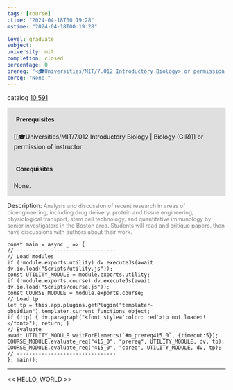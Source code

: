 ```yaml
---
tags: [course]
ctime: "2024-04-18T00:19:28"
mstime: "2024-04-18T00:19:28"

level: graduate
subject: 
university: mit
completion: closed
percentage: 0
prereq: "<🎓Universities/MIT/7.012 Introductory Biology> or permission of instructor"
coreq: "None."
---
```


catalog [10.591](http://student.mit.edu/catalog/m10a.html#10.591)

<span style="display: block; padding: 15px; background-color: rgb(100, 100, 100, 0.2);"><font id="m_prereq415_0" style="display: block; font-family: Arial, sans-serif; font-weight: bold; padding: 5px">Prerequisites</font><br><span id="prereq415_0">[[🎓Universities/MIT/7.012 Introductory Biology | Biology (GIR)]] or permission of instructor</span></span>
<span style="display: block; padding: 15px; background-color: rgb(100, 100, 100, 0.2);"><font id="m_coreq415_0" style="display: block; font-family: Arial, sans-serif; font-weight: bold; padding: 5px">Corequisites</font><br><span id="coreq415_0">None.</span></span>

<font style="">Description:</font>
<font style="color: grey; font-size: 0.8rem;">Analysis and discussion of recent research in areas of bioengineering, including drug delivery, protein and tissue engineering, physiological transport, stem cell technology, and quantitative immunology by senior investigators in the Boston area.  Students will read and critique papers, then have discussions with authors about their work.</font>

```dataviewjs
const main = async _ => {
// --------------------------------
// Load modules
if (!module.exports.utility) dv.executeJs(await dv.io.load("Scripts/utility.js"));
const UTILITY_MODULE = module.exports.utility;
if (!module.exports.course) dv.executeJs(await dv.io.load("Scripts/course.js"));
const COURSE_MODULE = module.exports.course;
// Load tp
let tp = this.app.plugins.getPlugin("templater-obsidian").templater.current_functions_object;
if (!tp) { dv.paragraph("<font style='color: red'>tp not loaded!</font>"); return; }
// Evaluate
await UTILITY_MODULE.waitForElements(`#m_prereq415_0`, {timeout:5});
COURSE_MODULE.evaluate_req("415_0", "prereq", UTILITY_MODULE, dv, tp);
COURSE_MODULE.evaluate_req("415_0", "coreq", UTILITY_MODULE, dv, tp);
// --------------------------------
}; main();
```

---

<< HELLO, WORLD >>
